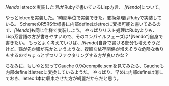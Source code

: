 *Nendo* letrecを実装した
私がRubyで書いているLisp方言、 *[Nendo*]について。

やっとletrecを実装した。1時間半位で実装できた。変換処理はRubyで実装している。
SchemeのR5RS仕様書に内部defineはletrecに変換可能と書いてあるので、*[Nendo*]も同じ仕様で実装しよう。
やっぱりリスト処理はRubyよりも、Lisp系言語の方が書きやすいので、そのコンパイルフェーズは*[Nendo*]自身で書きたい。
もっとよく考えていけば、*[Nendo*]自身で書ける部分も増えそうだけど、鶏が先か卵が先かというような、複雑な依存関係が増えそうな危険な香りもするのでちょっとずつリファクタリングする方が良いかな？

ちなみに、もしやと思ってGauche 0.9のcompile.scmを見てみたら、Gaucheも内部defineはletrecに変換しているようだ。
やっぱり、早めに内部defineは消しておき、letrec 1本に収束させた方が綺麗だからだと思う。
